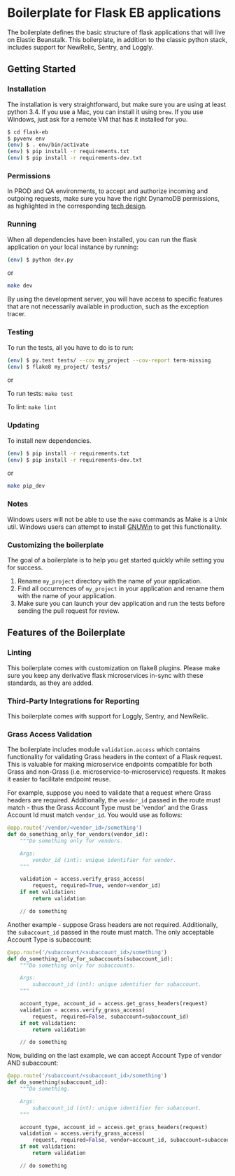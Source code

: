 Boilerplate for Flask EB applications
=====================================

The boilerplate defines the basic structure of flask applications that will
live on Elastic Beanstalk. This boilerplate, in addition to the classic
python stack, includes support for NewRelic, Sentry, and Loggly.

## Getting Started

### Installation

The installation is very straightforward, but make sure you are using at least
python 3.4. If you use a Mac, you can install it using `brew`. If you use
Windows, just ask for a remote VM that has it installed for you.

```bash
$ cd flask-eb
$ pyvenv env
(env) $ . env/bin/activate
(env) $ pip install -r requirements.txt
(env) $ pip install -r requirements-dev.txt
```

### Permissions

In PROD and QA environments, to accept and authorize incoming and outgoing
requests, make sure you have the right DynamoDB permissions, as highlighted
in the corresponding [tech design](https://docs.google.com/document/d/1eHoI_BddTFMi15yCaHS6KvhSSoTrMEd3WwJINIpgNpM/edit).

### Running

When all dependencies have been installed, you can run the flask application
on your local instance by running:

```bash
(env) $ python dev.py
```

or

```bash
make dev
```

By using the development server, you will have access to specific features that
are not necessarily available in production, such as the exception tracer.

### Testing

To run the tests, all you have to do is to run:

```bash
(env) $ py.test tests/ --cov my_project --cov-report term-missing
(env) $ flake8 my_project/ tests/
```

or

To run tests: `make test`

To lint: `make lint`

### Updating

To install new dependencies.

```bash
(env) $ pip install -r requirements.txt
(env) $ pip install -r requirements-dev.txt
```

or

```bash
make pip_dev
```

### Notes

Windows users will not be able to use the `make` commands as Make is a Unix util.
Windows users can attempt to install [GNUWin](http://gnuwin32.sourceforge.net/packages/make.htm) to get this functionality.

### Customizing the boilerplate

The goal of a boilerplate is to help you get started quickly while setting you
for success.

1. Rename `my_project` directory with the name of your application.
2. Find all occurrences of `my_project` in your application and rename them with
   the name of your application.
3. Make sure you can launch your dev application and run the tests before
   sending the pull request for review.

## Features of the Boilerplate

### Linting

This boilerplate comes with customization on flake8 plugins. Please make sure you keep any derivative flask microservices in-sync with these standards, as they are added.

### Third-Party Integrations for Reporting

This boilerplate comes with support for Loggly, Sentry, and NewRelic.

### Grass Access Validation

The boilerplate includes module `validation.access` which contains functionality for validating Grass headers in the context of a Flask request. This is valuable for making microservice endpoints compatible for both Grass and non-Grass (i.e. microservice-to-microservice) requests. It makes it easier to facilitate endpoint reuse.

For example, suppose you need to validate that a request where Grass headers are required. Additionally, the `vendor_id` passed in the route must match - thus the Grass Account Type must be 'vendor' and the Grass Account Id must match `vendor_id`. You would use as follows:

```python
@app.route('/vendor/<vendor_id>/something')
def do_something_only_for_vendors(vendor_id):
    """Do something only for vendors.

    Args:
        vendor_id (int): unique identifier for vendor.
    """

    validation = access.verify_grass_access(
        request, required=True, vendor=vendor_id)
    if not validation:
        return validation

    // do something
```

Another example - suppose Grass headers are not required. Additionally, the `subaccount_id` passed in the route must match. The only acceptable Account Type is subaccount:

```python
@app.route('/subaccount/<subaccount_id>/something')
def do_something_only_for_subaccounts(subaccount_id):
    """Do something only for subaccounts.

    Args:
        subaccount_id (int): unique identifier for subaccount.
    """

    account_type, account_id = access.get_grass_headers(request)
    validation = access.verify_grass_access(
        request, required=False, subaccount=subaccount_id)
    if not validation:
        return validation

    // do something
```

Now, building on the last example, we can accept Account Type of vendor AND subaccount:

```python
@app.route('/subaccount/<subaccount_id>/something')
def do_something(subaccount_id):
    """Do something.

    Args:
        subaccount_id (int): unique identifier for subaccount.
    """

    account_type, account_id = access.get_grass_headers(request)
    validation = access.verify_grass_access(
        request, required=False, vendor=account_id, subaccount=subaccount_id)
    if not validation:
        return validation

    // do something
```
